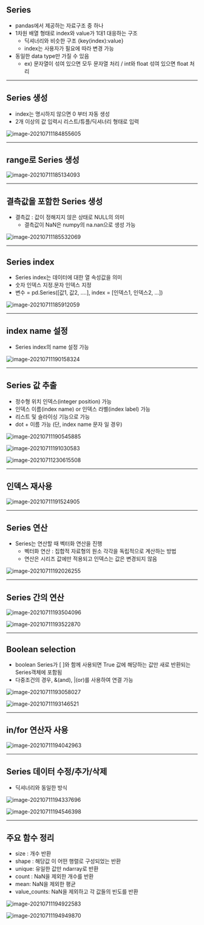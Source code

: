 ## Series

- pandas에서 제공하는 자료구조 중 하나
- 1차원 배열 형태로 index와  value가 1대1 대응하는 구조
  - 딕셔너리와 비슷한 구조 {key(index):value}
  - index는 사용자가 필요에 따라 변경 가능
- 동일한 data type만 가질 수 있음
  - ex) 문자열이 섞여 있으면 모두 문자열 처리 / int와 float 섞여 있으면 float 처리

---



## Series 생성

- index는 명시하지 않으면 0 부터 자동 생성
- 2개 이상의 값 입력시 리스트/튜플/딕셔너리 형태로 입력

![image-20210711184855605](picture/image-20210711184855605.png)

----



## range로 Series 생성



![image-20210711185134093](picture/image-20210711185134093.png)

---



## 결측값을 포함한 Series 생성

- 결측값 : 값이 정해지지 않은 상태로 NULL의 의미
  - 결측값이 NaN은 numpy의 na.nan으로 생성 가능

![image-20210711185532069](picture/image-20210711185532069.png)

---



## Series index

- Series index는 데이터에 대한 열 속성값을 의미
- 숫자 인덱스 지정.문자 인덱스 지정
- 변수 = pd.Series([값1, 값2, ....], index = [인덱스1, 인덱스2, ...])

![image-20210711185912059](picture/image-20210711185912059.png)

---

## index name 설정

- Series index의 name 설정 가능

![image-20210711190158324](picture/image-20210711190120677.png)

---



## Series 값 추출

- 정수형 위치 인덱스(integer position) 가능
- 인덱스 이름(index name) or 인덱스 라벨(index label) 가능
- 리스트 및 슬라이싱 기능으로 가능
- dot + 이름 가능 (단, index name 문자 일 경우)

![image-20210711190545885](picture/image-20210711190545885.png)



![image-20210711191030583](picture/image-20210711191030583.png)

![image-20210711230615508](picture/image-20210711230615508.png)

---



## 인덱스 재사용

![image-20210711191524905](picture/image-20210711191524905.png)

---



## Series 연산

- Series는 연산할 때 벡터화 연산을 진행
  - 벡터화 연산 : 집합적 자료형의 원소 각각을 독립적으로 계산하는 방법
  - 연산은 시리즈 값에만 적용되고 인덱스는 값은 변경되지 않음

![image-20210711192026255](picture/image-20210711192026255.png)

---



## Series 간의 연산

![image-20210711193504096](picture/image-20210711193504096.png)

![image-20210711193522870](picture/image-20210711193522870.png)

---



## **Boolean selection**

- boolean Series가 [ ]와 함께 사용되면 True 값에 해당하는 값만 새로 반환되는 Series객체에 포함됨
- 다중조건의 경우, &(and), |(or)를 사용하여 연결 가능

![image-20210711193058027](picture/image-20210711193058027.png)

![image-20210711193146521](picture/image-20210711193146521.png)

---



## in/for 연산자 사용

![image-20210711194042963](picture/image-20210711194042963.png)

---



## Series 데이터 수정/추가/삭제

- 딕셔너리와 동일한 방식

![image-20210711194337696](picture/image-20210711194337696.png)

![image-20210711194546398](picture/image-20210711194546398.png)

---



## 주요 함수 정리

- size : 개수 반환
- shape : 해당값 이 어떤 행렬로 구성되었는 반환
- unique: 유일한 값만 ndarray로 반환
- count : NaN을 제외한 개수를 반환
- mean: NaN을 제외한 평균
- value_counts: NaN을 제외하고 각 값들의 빈도를 반환

![image-20210711194922583](picture/image-20210711194922583.png)

![image-20210711194949870](picture/image-20210711194949870.png)

